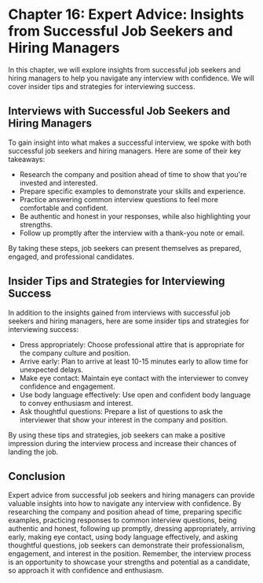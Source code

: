 Chapter 16: Expert Advice: Insights from Successful Job Seekers and Hiring Managers
===================================================================================

In this chapter, we will explore insights from successful job seekers and hiring managers to help you navigate any interview with confidence. We will cover insider tips and strategies for interviewing success.

Interviews with Successful Job Seekers and Hiring Managers
----------------------------------------------------------

To gain insight into what makes a successful interview, we spoke with both successful job seekers and hiring managers. Here are some of their key takeaways:

* Research the company and position ahead of time to show that you're invested and interested.
* Prepare specific examples to demonstrate your skills and experience.
* Practice answering common interview questions to feel more comfortable and confident.
* Be authentic and honest in your responses, while also highlighting your strengths.
* Follow up promptly after the interview with a thank-you note or email.

By taking these steps, job seekers can present themselves as prepared, engaged, and professional candidates.

Insider Tips and Strategies for Interviewing Success
----------------------------------------------------

In addition to the insights gained from interviews with successful job seekers and hiring managers, here are some insider tips and strategies for interviewing success:

* Dress appropriately: Choose professional attire that is appropriate for the company culture and position.
* Arrive early: Plan to arrive at least 10-15 minutes early to allow time for unexpected delays.
* Make eye contact: Maintain eye contact with the interviewer to convey confidence and engagement.
* Use body language effectively: Use open and confident body language to convey enthusiasm and interest.
* Ask thoughtful questions: Prepare a list of questions to ask the interviewer that show your interest in the company and position.

By using these tips and strategies, job seekers can make a positive impression during the interview process and increase their chances of landing the job.

Conclusion
----------

Expert advice from successful job seekers and hiring managers can provide valuable insights into how to navigate any interview with confidence. By researching the company and position ahead of time, preparing specific examples, practicing responses to common interview questions, being authentic and honest, following up promptly, dressing appropriately, arriving early, making eye contact, using body language effectively, and asking thoughtful questions, job seekers can demonstrate their professionalism, engagement, and interest in the position. Remember, the interview process is an opportunity to showcase your strengths and potential as a candidate, so approach it with confidence and enthusiasm.
